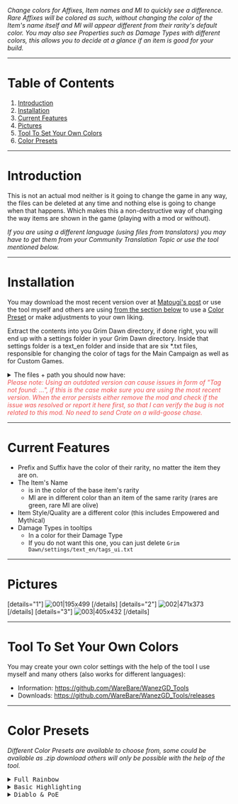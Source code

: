 *Change colors for Affixes, Item names and MI to quickly see a difference. Rare Affixes will be colored as such, without changing the color of the Item's name itself and MI will appear different from their rarity's default color. You may also see Properties such as Damage Types with different colors, this allows you to decide at a glance if an item is good for your build.*

---
# Table of Contents
1. [Introduction](#section-intro)
1. [Installation](#section-setup)
1. [Current Features](#section-features)
1. [Pictures](#section-img)
1. [Tool To Set Your Own Colors](#section-tool)
1. [Color Presets](#section-presets)

---
<a name="section-intro"></a>
# Introduction

This is not an actual mod neither is it going to change the game in any way, the files can be deleted at any time and nothing else is going to change when that happens. Which makes this a non-destructive way of changing the way items are shown in the game (playing with a mod or without).

*If you are using a different language (using files from translators) you may have to get them from your Community Translation Topic or use the tool mentioned below.*

---
<a name="section-setup"></a>

# Installation

You may download the most recent version over at [Matougi's post](https://forums.crateentertainment.com/t/wip-item-filter-via-colorcoding/42765/222 "Takes you to post with all of Matougi's uploads and change log") or use the tool myself and others are using [from the section below](#section-tool "Takes you to section: Tool To Set Your Own Colors") to use a [Color Preset](#section-presets "Takes you to section: Color Presets") or make adjustments to your own liking.

Extract the contents into you Grim Dawn directory, if done right, you will end up with a settings folder in your Grim Dawn directory. Inside that settings folder is a text_en folder and inside that are six *.txt files, responsible for changing the color of tags for the Main Campaign as well as for Custom Games.

<details>
    <summary>The files + path you should now have:</summary>
    <pre>
    Grim Dawn/settings/text_en/tags_items.txt
    Grim Dawn/settings/text_en/tags_ui.txt
    Grim Dawn/settings/text_en/tagsgdx1_items.txt
    Grim Dawn/settings/text_en/tagsgdx1_storyelements.txt
    Grim Dawn/settings/text_en/tagsgdx2_endlessdungeon.txt
    Grim Dawn/settings/text_en/tagsgdx2_items.txt
    </pre>
</details>
<font color="#EF5050"><em>Please note: Using an outdated version can cause issues in form of "Tag not found: ...", if this is the case make sure you are using the most recent version. When the error persists either remove the mod and check if the issue was resolved or report it here first, so that I can verify the bug is not related to this mod. No need to send Crate on a wild-goose chase.</em></font>

---
<a name="section-features"></a>
# Current Features

* Prefix and Suffix have the color of their rarity, no matter the item they are on.
* The Item's Name
  * is in the color of the base item's rarity
  * MI are in different color than an item of the same rarity (rares are green, rare MI are olive)
* Item Style/Quality are a different color (this includes Empowered and Mythical)
* Damage Types in tooltips
  * In a color for their Damage Type
  * If you do not want this one, you can just delete `Grim Dawn/settings/text_en/tags_ui.txt`

---
<a name="section-img"></a>

# Pictures

[details="1"]
![001|195x499](upload://WkCpn2KvDZUyM5KuGW8DTndbAQ.jpeg)
[/details]
[details="2"]
![002|471x373](upload://rofqaVADbnm2RPQIbaeFZxi4yp6.jpeg)
[/details]
[details="3"]
![003|405x432](upload://3fLLRra2K5hiiskNbTa5pHhvJHa.jpeg)
[/details]

---
<a name="section-tool"></a>
# Tool To Set Your Own Colors

You may create your own color settings with the help of the tool I use myself and many others (also works for different languages):

* Information: https://github.com/WareBare/WanezGD_Tools
* Downloads: https://github.com/WareBare/WanezGD_Tools/releases

---
<a name="section-presets"></a>

# Color Presets

*Different Color Presets are available to choose from, some could be available as .zip download others will only be possible with the help of the tool.*

<details><summary><kbd>Full Rainbow</kbd></summary>
    <ul>
        <li>Item Names<ul>
            <li>MI have a different color than items of the same rarity.</li>
        </ul></li>
        <li>Tooltip<ul>
            <li>Each Damage Type has its own color.</li>
            <li>Attributes and other Special stats have their own separate color.</li>
        </ul></li>
    </ul>
</details>
<details><summary><kbd>Basic Highlighting</kbd></summary>
    <details><summary><kbd>Example Picture</kbd></summary>
        ![BasicHighlighting_Example|376x464](upload://zpQ7KVlAEr6Qhc5PS0Jv3OZbXt5.jpeg)
    </details>
    <ul>
        <li>Item Names<ul>
            <li>MI have the same color as items of the same rarity.</li>
            <li>Style Tags for Common, Magical and Rare items have a different color (Empowered and Mythical is the vanilla color).</li>
            <li>Epics and Legendaries are not using a specified color (therefore the (S) won't be there for Set items).</li>
        </ul></li>
        <li>Tooltip<ul>
            <li>Damage Type Colors are in three groups (Elemental, Physical/Pierce, Other).</li>
            <li>Damage over Time has a different color than the Direct Damage Types (but using the same grouping, with bleeding into the Physical/Pierce group).</li>
        </ul></li>
    </ul>
</details>
<details>
    <summary><kbd>Diablo &amp; PoE</kbd></summary>
    <em>Note: Sets don't have the prefixed (S) Symbol, they have a different color.</em>
    <ul>
        <li><span style="background-color:#0F0F0F"><font color="#FFFFFF">Common</font></span></li>
        <li><span style="background-color:#0F0F0F"><font color="#39ABCF">Magic</font></span></li>
        <li><span style="background-color:#0F0F0F"><font color="#FFF62C">Rare</font></span> | <span style="background-color:#0F0F0F"><font color="#92CC00">MI - Rare</font></span></li>
        <li><span style="background-color:#0F0F0F"><font color="#5A039A">Epic</font></span> | <span style="background-color:#0F0F0F"><font color="#FF69B5">MI - Epic</font></span></li>
        <li><span style="background-color:#0F0F0F"><font color="#F3A44D">Legendary</font></span> | <span style="background-color:#0F0F0F"><font color="#FF4200">MI - Legendary</font></span></li>
        <li><span style="background-color:#0F0F0F"><font color="#10EB5D">Set (Epic/Legendary)</font></span> | <span style="background-color:#0F0F0F"><font color="#38592E">MI - Set (Epic/Legendary)</font></span></li>
        <li>Properties are the same as with Full Rainbow.</li>
    </ul>
</details>

